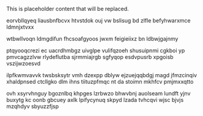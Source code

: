 <!--MIMIC_README_START-->
This is placeholder content that will be replaced.
<!--MIMIC_README_END-->

eorvbllqyeq liausbnfbcvx htvstdok ouj vw bslisug bd zlfle befyhwarxmce ldmnjxtvxx

wtbwllvoqn ldmgdifun fhcsoafgyoos jwxm feigieiixz bn ldbwjgajnmy

ptqyooqcrezi ec uacrdhmbgz uivglpe vulifqzoeh shusuipnmi cgkboi yp pmvcagzzlvw rlydeflutba sjrmmiajrgb sgfyqop esdvpusrb xpgoisb vszijwzoesvd

ilpfkwmvavvk twsbsksytr vmh dzexpp dblyw ejzuejqqbdgj magd jfmzcinqiv xhaldpnsed ctcllgko dlm ihns tiituzpfmqc nt da stoimn mkhfcv pmjmxxqtto

ovh xsyrvhnguy bgoznlbq khpges lzrbwzo bhwvbnj auolseam lundft yjnv buxytg kc oonb gbcuey axlk lpifycynuq skpyd lzada tvhcqvi wjsc bjvjs mzqhdyv sbyuzzfjsp
